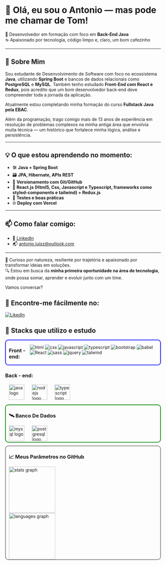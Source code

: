 # 👋 Olá, eu sou o Antonio — mas pode me chamar de Tom!

🎯 Desenvolvedor em formação com foco em **Back-End Java**  
☕ Apaixonado por tecnologia, código limpo e, claro, um bom cafezinho

---

## 🚀 Sobre Mim

Sou estudante de Desenvolvimento de Software com foco no ecossistema **Java**, utilizando **Spring Boot** e bancos de dados relacionais como **PostgreSQL** e **MySQL**. Também tenho estudado **Front-End com React e Redux**, pois acredito que um bom desenvolvedor back-end deve compreender toda a jornada da aplicação.

Atualmente estou completando minha formação do curso **Fullstack Java pela EBAC**.

Além da programação, trago comigo mais de 13 anos de experiência em resolução de problemas complexos na minha antiga área que envolvia muita técnica — um histórico que fortalece minha lógica, análise e persistência.

---

## 💡 O que estou aprendendo no momento:

- 🛠️ **Java + Spring Boot**
- 🗃️ **JPA, Hibernate, APIs REST**
- 🔄 **Versionamento com Git/GitHub**
- 🎨 **React.js (Html5, Css, Javascript e Typescript, frameworks como styled-components e tailwind) + Redux.js**
- 🧪 **Testes e boas práticas**
- 🌐 **Deploy com Vercel**

---

## 📫 Como falar comigo:

- 💼 [LinkedIn](https://www.linkedin.com/in/antonio-crisostomo)
- 📬 antonio.luisz@outlook.com

---

🧠 Curioso por natureza, resiliente por trajetória e apaixonado por transformar ideias em soluções.  
🔍 Estou em busca da **minha primeira oportunidade na área de tecnologia**, onde possa somar, aprender e evoluir junto com um time.

Vamos conversar?


<section id="socials">
<h2>📲 Encontre-me fácilmente no: </h2>
  
[![LikedIn](https://img.shields.io/badge/LinkedIn-0077B5?style=for-the-badge&logo=linkedin&logoColor=white)](https://www.linkedin.com/in/antonio-crisostomo)
</section>


<section id="stacks">
<h2>🚀 Stacks que utilizo e estudo</h2>

<div style="border: 2px solid blue; border-radius: 10px; padding: 0 10px; margin-bottom: 10px; display: flex; column-gap: 8px;">
<h3>Front - end:</h3>
</hr>
  
![html](https://img.shields.io/badge/HTML-d35400?style=for-the-badge&logo=html5&logoColor=fff)  ![css](https://img.shields.io/badge/CSS-2980b9?&style=for-the-badge&logo=css3&logoColor=fff)  ![javascript](https://img.shields.io/badge/JavaScript-000?style=for-the-badge&logo=javascript&logoColor=f1c40f)  ![typescript](https://img.shields.io/badge/TypeScript-007ACC?style=for-the-badge&logo=typescript&logoColor=white)  ![bootstrap](https://img.shields.io/badge/Bootstrap-563D7C?style=for-the-badge&logo=bootstrap&logoColor=white)  ![babel](https://img.shields.io/badge/Babel-f1c40f?style=for-the-badge)  ![React](https://img.shields.io/badge/React-20232A?style=for-the-badge&logo=react&logoColor=61DAFB)  ![sass](https://img.shields.io/badge/Sass-CC6699?style=for-the-badge&logo=sass&logoColor=white)  ![jquery](https://img.shields.io/badge/jQuery-0769AD?style=for-the-badge&logo=jquery&logoColor=white)  ![talwind](https://img.shields.io/badge/Tailwind_CSS-38B2AC?style=for-the-badge&logo=tailwind-css&logoColor=white)
</div>


<h3>Back - end:</h3>
</hr>
<div align="left" style="border: 2px solid white; border-radius: 10px; padding: 0 10px; margin-bottom: 10px">
  <img src="https://cdn.jsdelivr.net/gh/devicons/devicon/icons/java/java-original.svg" height="50" alt="java logo"  />
  <img width="16" />
  <img src="https://cdn.jsdelivr.net/gh/devicons/devicon/icons/nodejs/nodejs-original.svg" height="50" alt="nodejs logo"  />
  <img width="16" />
  <img src="https://cdn.jsdelivr.net/gh/devicons/devicon/icons/typescript/typescript-original.svg" height="50" alt="typescript logo"  /> 
</div>


<div align="left" style="border: 2px solid green; border-radius: 10px; padding: 0 10px; margin-bottom: 10px">
  <h3>🛰️ Banco De Dados</h3>
  </hr>
    <img src="https://cdn.simpleicons.org/mysql/4479A1" height="50" alt="mysql logo"  />
    <img width="16" />
    <img src="https://cdn.jsdelivr.net/gh/devicons/devicon/icons/postgresql/postgresql-original.svg" height="50" alt="postgresql logo"  />
</div>
</section>

<section id="stats" style="border: 2px solid grey; border-radius: 10px; padding: 0 10px;">

<h3>📈 Meus Parâmetros no GitHub</h3>
<div align="left">
  <img src="https://github-readme-stats.vercel.app/api?username=toniCodingMyBrain&hide_title=false&hide_rank=false&show_icons=true&include_all_commits=true&count_private=true&disable_animations=false&theme=gruvbox&locale=pt-br&hide_border=false&order=1" height="150" alt="stats graph" /> <br>
  <img src="https://github-readme-stats.vercel.app/api/top-langs?username=toniCodingMyBrain&locale=pt-br&hide_title=false&layout=compact&card_width=320&langs_count=5&theme=gruvbox_light&hide_border=false&order=2" height="150" alt="languages graph"  />
</div>
</hr>
